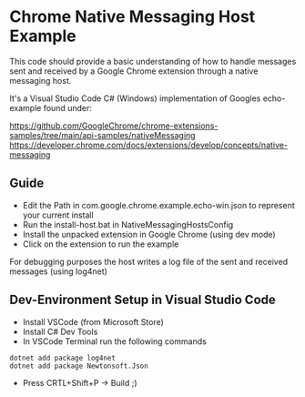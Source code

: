 # Chrome Native Messaging Host Example

This code should provide a basic understanding of how to handle messages sent and received by a Google Chrome extension through a native messaging host.

It's a Visual Studio Code C# (Windows) implementation of Googles echo-example found under:

https://github.com/GoogleChrome/chrome-extensions-samples/tree/main/api-samples/nativeMessaging
https://developer.chrome.com/docs/extensions/develop/concepts/native-messaging

## Guide 
* Edit the Path in com.google.chrome.example.echo-win.json to represent your current install
* Run the install-host.bat in NativeMessagingHostsConfig
* Install the unpacked extension in Google Chrome (using dev mode)
* Click on the extension to run the example

For debugging purposes the host writes a log file of the sent and received messages (using log4net)

## Dev-Environment Setup in Visual Studio Code
* Install VSCode (from Microsoft Store)
* Install C# Dev Tools
* In VSCode Terminal run the following commands
```
dotnet add package log4net
dotnet add package Newtonsoft.Json
```
* Press CRTL+Shift+P -> Build ;) 
